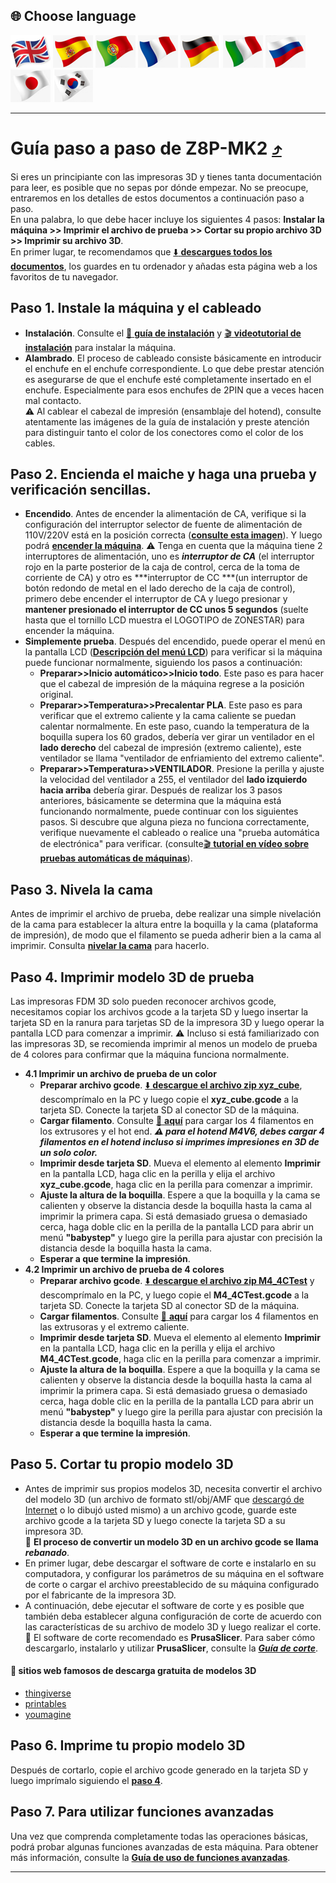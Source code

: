 ## <a id="choose-language">:globe_with_meridians: Choose language </a>
[![](./lanpic/EN.png)](https://github.com/ZONESTAR3D/Z8P/blob/main/Z8P-MK2/step_by_step.md)
[![](./lanpic/ES.png)](https://github.com/ZONESTAR3D/Z8P/blob/main/Z8P-MK2/step_by_step-es.md)
[![](./lanpic/PT.png)](https://github.com/ZONESTAR3D/Z8P/blob/main/Z8P-MK2/step_by_step-pt.md)
[![](./lanpic/FR.png)](https://github.com/ZONESTAR3D/Z8P/blob/main/Z8P-MK2/rstep_by_stepeadme-fr.md)
[![](./lanpic/DE.png)](https://github.com/ZONESTAR3D/Z8P/blob/main/Z8P-MK2/step_by_step-de.md)
[![](./lanpic/IT.png)](https://github.com/ZONESTAR3D/Z8P/blob/main/Z8P-MK2/step_by_step-it.md)
[![](./lanpic/RU.png)](https://github.com/ZONESTAR3D/Z8P/blob/main/Z8P-MK2/step_by_step-ru.md)
[![](./lanpic/JP.png)](https://github.com/ZONESTAR3D/Z8P/blob/main/Z8P-MK2/step_by_step-jp.md)
[![](./lanpic/KR.png)](https://github.com/ZONESTAR3D/Z8P/blob/main/Z8P-MK2/step_by_step-kr.md)
<!-- [![](./lanpic/SA.png)](https://github.com/ZONESTAR3D/Z8P/blob/main/Z8P-MK2/step_by_step-ar.md) -->

------
<a id="ES"></a>

# Guía paso a paso de Z8P-MK2 [:arrow_heading_up:](#choose-language)
Si eres un principiante con las impresoras 3D y tienes tanta documentación para leer, es posible que no sepas por dónde empezar. No se preocupe, entraremos en los detalles de estos documentos a continuación paso a paso.     
En una palabra, lo que debe hacer incluye los siguientes 4 pasos: **Instalar la máquina >> Imprimir el archivo de prueba >> Cortar su propio archivo 3D >> Imprimir su archivo 3D**.     
En primer lugar, te recomendamos que [:arrow_down: **descargues todos los documentos**][USER_GUIDE], los guardes en tu ordenador y añadas esta página web a los favoritos de tu navegador.
## Paso 1. Instale la máquina y el cableado
- **Instalación**. Consulte el [:book: **guía de instalación**][INSTALLATION_GUIDE] y [:clapper: **videotutorial de instalación**][INSTALL_VIDEO] para instalar la máquina.
- **Alambrado**. El proceso de cableado consiste básicamente en introducir el enchufe en el enchufe correspondiente. Lo que debe prestar atención es asegurarse de que el enchufe esté completamente insertado en el enchufe. Especialmente para esos enchufes de 2PIN que a veces hacen mal contacto.      
:warning: Al cablear el cabezal de impresión (ensamblaje del hotend), consulte atentamente las imágenes de la guía de instalación y preste atención para distinguir tanto el color de los conectores como el color de los cables.
## Paso 2. Encienda el maiche y haga una prueba y verificación sencillas.
- **Encendido**. Antes de encender la alimentación de CA, verifique si la configuración del interruptor selector de fuente de alimentación de 110V/220V está en la posición correcta ([**consulte esta imagen**][IMG_ACSWITCH]). Y luego podrá [**encender la máquina**][POWER_ON]. :warning: Tenga en cuenta que la máquina tiene 2 interruptores de alimentación, uno es ***interruptor de CA*** (el interruptor rojo en la parte posterior de la caja de control, cerca de la toma de corriente de CA) y otro es ***interruptor de CC ***(un interruptor de botón redondo de metal en el lado derecho de la caja de control), primero debe encender el interruptor de CA y luego presionar y **mantener presionado el interruptor de CC unos 5 segundos** (suelte hasta que el tornillo LCD muestra el LOGOTIPO de ZONESTAR) para encender la máquina.
- **Simplemente prueba**. Después del encendido, puede operar el menú en la pantalla LCD ([**Descripción del menú LCD**][LCD_MENU]) para verificar si la máquina puede funcionar normalmente, siguiendo los pasos a continuación:
   - **Preparar>>Inicio automático>>Inicio todo**. Este paso es para hacer que el cabezal de impresión de la máquina regrese a la posición original.
   - **Preparar>>Temperatura>>Precalentar PLA**. Este paso es para verificar que el extremo caliente y la cama caliente se puedan calentar normalmente. En este paso, cuando la temperatura de la boquilla supera los 60 grados, debería ver girar un ventilador en el **lado derecho** del cabezal de impresión (extremo caliente), este ventilador se llama "ventilador de enfriamiento del extremo caliente".
   - **Preparar>>Temperatura>>VENTILADOR**. Presione la perilla y ajuste la velocidad del ventilador a 255, el ventilador del **lado izquierdo hacia arriba** debería girar.
     Después de realizar los 3 pasos anteriores, básicamente se determina que la máquina está funcionando normalmente, puede continuar con los siguientes pasos. Si descubre que alguna pieza no funciona correctamente, verifique nuevamente el cableado o realice una "prueba automática de electrónica" para verificar. (consulte[:clapper: **tutorial en vídeo sobre pruebas automáticas de máquinas**][AUTOTEST_VIDEO]).
## Paso 3. Nivela la cama
Antes de imprimir el archivo de prueba, debe realizar una simple nivelación de la cama para establecer la altura entre la boquilla y la cama (plataforma de impresión), de modo que el filamento se pueda adherir bien a la cama al imprimir. Consulta [**nivelar la cama**][LEVEL_BED] para hacerlo.
## Paso 4. Imprimir modelo 3D de prueba
Las impresoras FDM 3D solo pueden reconocer archivos gcode, necesitamos copiar los archivos gcode a la tarjeta SD y luego insertar la tarjeta SD en la ranura para tarjetas SD de la impresora 3D y luego operar la pantalla LCD para comenzar a imprimir.
:warning: Incluso si está familiarizado con las impresoras 3D, se recomienda imprimir al menos un modelo de prueba de 4 colores para confirmar que la máquina funciona normalmente.
- **4.1 Imprimir un archivo de prueba de un color**
   - **Preparar archivo gcode**. [:arrow_down: **descargue el archivo zip xyz_cube**][XYZ_CUBE], descomprímalo en la PC y luego copie el **xyz_cube.gcode** a la tarjeta SD. Conecte la tarjeta SD al conector SD de la máquina.
   - **Cargar filamento**. Consulte [:book: **aquí**][LOAD_FILAMENT] para cargar los 4 filamentos en los extrusores y el hot end.
     ***:warning: para el hotend M4V6, debes cargar 4 filamentos en el hotend incluso si imprimes impresiones en 3D de un solo color.***
   - **Imprimir desde tarjeta SD**. Mueva el elemento al elemento **Imprimir** en la pantalla LCD, haga clic en la perilla y elija el archivo **xyz_cube.gcode**, haga clic en la perilla para comenzar a imprimir.
   - **Ajuste la altura de la boquilla**. Espere a que la boquilla y la cama se calienten y observe la distancia desde la boquilla hasta la cama al imprimir la primera capa. Si está demasiado gruesa o demasiado cerca, haga doble clic en la perilla de la pantalla LCD para abrir un menú **"babystep"** y luego gire la perilla para ajustar con precisión la distancia desde la boquilla hasta la cama.
   - **Esperar a que termine la impresión**.
- **4.2 Imprimir un archivo de prueba de 4 colores**
   - **Preparar archivo gcode**. [:arrow_down: **descargue el archivo zip M4_4CTest**][M4_4CTEST] y descomprímalo en la PC, y luego copie el **M4_4CTest.gcode** a la tarjeta SD. Conecte la tarjeta SD al conector SD de la máquina.
   - **Cargar filamentos**. Consulte [:book: **aquí**][LOAD_FILAMENT] para cargar los 4 filamentos en las extrusoras y el extremo caliente.
   - **Imprimir desde tarjeta SD**. Mueva el elemento al elemento **Imprimir** en la pantalla LCD, haga clic en la perilla y elija el archivo **M4_4CTest.gcode**, haga clic en la perilla para comenzar a imprimir.
   - **Ajuste la altura de la boquilla**. Espere a que la boquilla y la cama se calienten y observe la distancia desde la boquilla hasta la cama al imprimir la primera capa. Si está demasiado gruesa o demasiado cerca, haga doble clic en la perilla de la pantalla LCD para abrir un menú **"babystep"** y luego gire la perilla para ajustar con precisión la distancia desde la boquilla hasta la cama.
   - **Esperar a que termine la impresión**.
## Paso 5. Cortar tu propio modelo 3D
- Antes de imprimir sus propios modelos 3D, necesita convertir el archivo del modelo 3D (un archivo de formato stl/obj/AMF que [descargó de Internet](#download_es) o lo dibujó usted mismo) a un archivo gcode, guarde este archivo gcode a la tarjeta SD y luego conecte la tarjeta SD a su impresora 3D.     
   :pushpin: **El proceso de convertir un modelo 3D en un archivo gcode se llama *rebanado***.
- En primer lugar, debe descargar el software de corte e instalarlo en su computadora, y configurar los parámetros de su máquina en el software de corte o cargar el archivo preestablecido de su máquina configurado por el fabricante de la impresora 3D.
- A continuación, debe ejecutar el software de corte y es posible que también deba establecer alguna configuración de corte de acuerdo con las características de su archivo de modelo 3D y luego realizar el corte.     
   :pushpin: El software de corte recomendado es **PrusaSlicer**. Para saber cómo descargarlo, instalarlo y utilizar **PrusaSlicer**, consulte la [***Guía de corte***][SLICING_GUIDE].
#### <a id="download_es"> :page_with_curl: sitios web famosos de descarga gratuita de modelos 3D </a>
  - [thingiverse](https://www.thingiverse.com/)  
  - [printables](https://www.printables.com/)  
  - [youmagine](https://www.youmagine.com/)   
## Paso 6. Imprime tu propio modelo 3D
Después de cortarlo, copie el archivo gcode generado en la tarjeta SD y luego imprímalo siguiendo el [**paso 4**](#paso-4-imprimir-modelo-3d-de-prueba).
## Paso 7. Para utilizar funciones avanzadas
Una vez que comprenda completamente todas las operaciones básicas, podrá probar algunas funciones avanzadas de esta máquina.
Para obtener más información, consulte la [**Guía de uso de funciones avanzadas**][ADVANCE_FEATURES].

-----
[USER_GUIDE]: https://downgit.github.io/#/home?url=https://github.com/ZONESTAR3D/Z8P/tree/main/Z8P-MK2
[INSTALLATION_GUIDE]: https://github.com/ZONESTAR3D/Z8P/tree/main/Z8P-MK2/1-Installation_Guide/readme.md
[INSTALL_VIDEO]: https://youtu.be/-oieO7U0LCc
[IMG_ACSWITCH]: https://github.com/ZONESTAR3D/Z8P/blob/main/Z8P-MK2/1-Installation_Guide/pic/selectAC.png
[POWER_ON]: https://github.com/ZONESTAR3D/Z8P/tree/main/Z8P-MK2/2-Operation_Guide#power-on
[LCD_MENU]: https://github.com/ZONESTAR3D/Z8P/tree/main/Z8P-MK2/2-Operation_Guide/DWIN_LCD_screen_Menu_Description
[LEVEL_BED]: https://github.com/ZONESTAR3D/Z8P/tree/main/Z8P-MK2/2-Operation_Guide#level-the-bed
[XYZ_CUBE]: https://github.com/ZONESTAR3D/Z8P/tree/main/Z8P-MK2/3-TestGcode/xyz_cube.zip
[LOAD_FILAMENT]: https://github.com/ZONESTAR3D/Z8P/tree/main/Z8P-MK2/2-Operation_Guide#load-filaments
[M4_4CTEST]: https://github.com/ZONESTAR3D/Z8P/tree/main/Z8P-MK2/3-TestGcode/M4_4CTest.zip
[SLICING_GUIDE]: https://github.com/ZONESTAR3D/Z8P/tree/main/Z8P-MK2/4-SlicingGuide/readme.md
[AUTOTEST_VIDEO]: https://youtu.be/iSsuy2ePWw8
[ADVANCE_FEATURES]: https://github.com/ZONESTAR3D/Z8P/tree/main/Z8P-MK2/2-Operation_Guide#advance-features